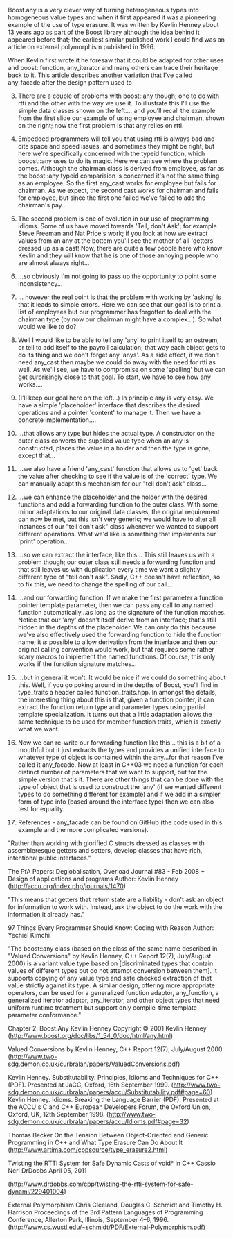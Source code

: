 Boost.any is a very clever way of turning heterogeneous types into homogeneous value types and when it first appeared it was a pioneering example of the use of type erasure.  It was written by Kevlin Henney about 13 years ago as part of the Boost library although the idea behind it appeared before that; the earliest similar published work I could find was an article on external polymorphism published in 1996.

When Kevlin first wrote it he foresaw that it could be adapted for other uses and boost::function, any_iterator and many others can trace their heritage back to it. This article describes another variation that I've called any_facade after the design pattern used to 

3. There are a couple of problems with boost::any though; one to do with rtti and the other with the way we use it. To illustrate this I'll use the simple data classes shown on the left.... and you'll recall the example from the first slide our example of using employee and chairman, shown on the right; now the first problem is that any relies on rtti.

4. Embedded programmers will tell you that using rtti is always bad and cite space and speed issues, and sometimes they might be right, but here we're  specifically concerned with the typeid function, which booost::any uses to do its magic. Here we can see where the problem comes.  Although the chairman class is derived from employee, as far as the boost::any typeid comparision is concerned it's not the same thing as an employee.  So the first any_cast works for employee but fails for chairman.  As we expect, the second cast works for chairman and fails for employee, but since the first one failed we've failed to add the chairman's pay...

5. The second problem is one of evolution in our use of programming idioms. Some of us have moved towards 'Tell, don't Ask'; for example Steve Freeman and Nat Price's work; if you look at how we extract values from an any at the bottom you'll see the mother of all 'getters' dressed up as a cast! Now, there are quite a few people here who know Kevlin and they will know that he is one of those annoying people who are almost always right...

6. ...so obviously I'm not going to pass up the opportunity to point some inconsistency...

7. ... however the real point is that the problem with working by 'asking' is that it leads to simple errors.  Here we can see that our goal is to print a list of employees but our programmer has forgotten to deal with the chairman type (by now our chairman might have a complex...).  So what would we like to do?  

8. Well I would like to be able to tell any 'any' to print itself to an ostream, or tell to add itself to the payroll calculation;  that way each object gets to do its thing and we don't forget any 'anys'.  As a side effect, if we don't need any_cast then maybe we could do away with the need for rtti as well.  As we'll see, we have to compromise on some 'spelling' but we can get surprisingly close to that goal. To start, we have to see how any works....

9. (I'll keep our goal here on the left...) In principle any is very easy.  We have a simple 'placeholder'  interface that describes the desired operations and a pointer 'content' to manage it. Then we have a concrete implementation....  

10. ...that allows any type but hides the actual type.  A constructor on the outer class converts the supplied value type when an any is constructed, places the value in a holder and then the type is gone, except that...

11. ...we also have a friend 'any_cast' function that allows us to 'get' back the value after checking to see if the value is of the 'correct' type. We can manually adapt this mechanism for our "tell don't ask" class...

12. ...we can enhance the placeholder and the holder with the desired functions and add a forwarding function to the outer class.  With some minor adaptations to our original data classes, the original requirement can now be met, but this isn't very generic; we would have to alter all instances of our "tell don't ask" class whenever we wanted to support different operations. What we'd like is something that implements our 'print' operation...

13. ...so we can extract the interface, like this... This still leaves us with a problem though; our outer class still needs a forwarding function and that still leaves us with duplication every time we want a slightly different type of "tell don't ask". Sadly, C++ doesn't have reflection, so to fix this, we need to change the spelling of our call...

14. ...and our forwarding function. If we make the first parameter a function pointer template parameter, then we can pass any call to any named function automatically...as long as the signature of the function matches.  Notice that our 'any' doesn't itself derive from an interface; that's still hidden in the depths of the placeholder.  We can only do this because we've also effectively used the forwarding function to hide the function name; it *is* possible to allow derivation from the interface and then our original calling convention would work, but that requires some rather scary macros to implement the named functions. Of course, this only works if the function signature matches...

15. ...but in general it won't. It would be nice if we could do something about this.  Well, if you go poking around in the depths of Boost, you'll find in type_traits a header called function_traits.hpp.  In amongst the details, the interesting thing about this is that, given a function pointer, it can extract the function return type and parameter types using partial template specialization. It turns out that a little adaptation allows the same technique to be used for member function traits, which is exactly what we want.

16. Now we can re-write our forwarding function like this... this is a bit of a mouthful but it just extracts the types and provides a unified interface to whatever type of object is contained within the any...for that reason I've called it any_facade.  Now at least in C++03 we need a function for each distinct number of parameters that we want to support, but for the simple version that's it.  There are other things that can be done with the type of object that is used to construct the 'any' (if we wanted different types to do something different for example) and if we add in a simpler form of type info (based around the interface type) then we can also test for equality.

17. References - any_facade can be found on GitHub (the code used in this example and the more complicated versions).

"Rather than working with glorified C structs dressed as classes with assembleresque getters and setters, develop classes that have rich, intentional public interfaces."

The PfA Papers: Deglobalisation, Overload Journal #83 - Feb 2008 + Design of applications and programs   Author: Kevlin Henney (http://accu.org/index.php/journals/1470)

"This means that getters that return state are a liability - don't ask an object for information to work with. Instead, ask the object to do the work with the information it already has."

97 Things Every Programmer Should Know: Coding with Reason    Author: Yechiel Kimchi

"The boost::any class (based on the class of the same name described in "Valued Conversions" by Kevlin Henney, C++ Report 12(7), July/August 2000) is a variant value type based on [discriminated types that contain values of different types but do not attempt conversion between them]. It supports copying of any value type and safe checked extraction of that value strictly against its type. A similar design, offering more appropriate operators, can be used for a generalized function adaptor, any_function, a generalized iterator adaptor, any_iterator, and other object types that need uniform runtime treatment but support only compile-time template parameter conformance."

Chapter 2. Boost.Any    Kevlin Henney    Copyright © 2001 Kevlin Henney (http://www.boost.org/doc/libs/1_54_0/doc/html/any.html)

Valued Conversions   by Kevlin Henney, C++ Report 12(7), July/August 2000 (http://www.two-sdg.demon.co.uk/curbralan/papers/ValuedConversions.pdf)

Kevlin Henney. Substitutability. Principles, Idioms and Techniques for C++ (PDF). Presented at JaCC, Oxford, 16th September 1999. (http://www.two-sdg.demon.co.uk/curbralan/papers/accu/Substitutability.pdf#page=60)
Kevlin Henney. Idioms. Breaking the Language Barrier (PDF). Presented at the ACCU's C and C++ European Developers Forum, the Oxford Union, Oxford, UK, 12th September 1998. (http://www.two-sdg.demon.co.uk/curbralan/papers/accu/Idioms.pdf#page=32)


Thomas Becker On the Tension Between Object-Oriented and Generic Programming in C++ and What Type Erasure Can Do About It (http://www.artima.com/cppsource/type_erasure2.html)

Twisting the RTTI System for Safe Dynamic Casts of void* in C++    Cassio Neri   DrDobbs April 05, 2011

(http://www.drdobbs.com/cpp/twisting-the-rtti-system-for-safe-dynami/229401004)

External Polymorphism    Chris Cleeland, Douglas C. Schmidt and Timothy H. Harrison  Proceedings of the 3rd Pattern Languages of Programming Conference, Allerton Park, Illinois, September 4–6, 1996. (http://www.cs.wustl.edu/~schmidt/PDF/External-Polymorphism.pdf)